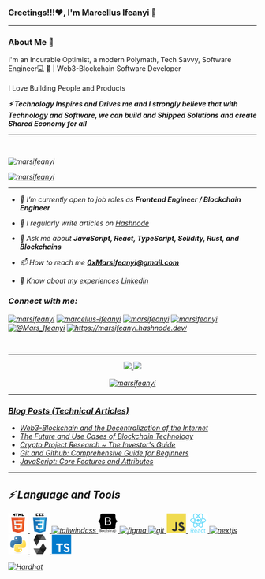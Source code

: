 ### Greetings!!!♥, I'm Marcellus Ifeanyi 🌱

<hr />

### About Me 🚀

 
I'm an Incurable Optimist, a modern Polymath, Tech Savvy, Software Engineer💻 🚀 | Web3-Blockchain Software Developer</br> </br>
I Love Building People and Products

<b><i>⚡ Technology Inspires and Drives me and I strongly believe that with Technology and Software, we can build and Shipped Solutions and create Shared Economy for all </b>

  <hr>

<!-- <a href="https://www.linkedin.com/in/Marcellus-Ifeanyi/">
  <img align="left" width="24px" src="https://cdn.jsdelivr.net/npm/simple-icons@v3/icons/linkedin.svg"  />
</a>
<a href="mailto:Marschalice@gmail.com">
  <img align="left" width="26px" src="https://cdn.jsdelivr.net/npm/simple-icons@v3/icons/gmail.svg" />
</a>

<a href="https://www.youtube.com/@marsifeanyi"><a/> -->


<br/>
  
  
  
  
 <p align="left"> <img src="https://komarev.com/ghpvc/?username=marsifeanyi&label=Profile%20views&color=0e75b6&style=plastic" alt="marsifeanyi" /> </p>

<p align="left"> <a href="https://github.com/ryo-ma/github-profile-trophy"><img src="https://github-profile-trophy.vercel.app/?username=marsifeanyi" alt="marsifeanyi" /></a> </p>


<hr>

- 🔭 I’m currently open to job roles as  **Frontend Engineer / Blockchain Engineer**

-  📝 I regularly write articles on [Hashnode](https://marsifeanyi.hashnode.dev/) 

-  💬 Ask me about **JavaScript, React, TypeScript, Solidity, Rust, and Blockchains**

-  📫 How to reach me  **0xMarsifeanyi@gmail.com**

-  📄 Know about my experiences [LinkedIn](https://linkedin.com/in/marcellus-ifeanyi)


  
  
  
  
 <h3 align="left">Connect with me:</h3>
<p align="left">
<a href="https://twitter.com/Mars_Energy" target="blank"><img align="center" src="https://raw.githubusercontent.com/rahuldkjain/github-profile-readme-generator/master/src/images/icons/Social/twitter.svg" alt="marsifeanyi" height="30" width="40" /></a>
<a href="https://linkedin.com/in/marcellus-ifeanyi" target="blank"><img align="center" src="https://raw.githubusercontent.com/rahuldkjain/github-profile-readme-generator/master/src/images/icons/Social/linked-in-alt.svg" alt="marcellus-ifeanyi" height="30" width="40" /></a>  
<a href="https://www.youtube.com/@marsifeanyi" target="blank"><img align="center" src="https://raw.githubusercontent.com/rahuldkjain/github-profile-readme-generator/master/src/images/icons/Social/youtube.svg" alt="marsifeanyi" height="30" width="40" /></a> 
<a href="https://www.facebook.com/Marscellusifeanyi" target="blank"><img align="center" src="https://raw.githubusercontent.com/rahuldkjain/github-profile-readme-generator/master/src/images/icons/Social/facebook.svg" alt="marsifeanyi" height="30" width="40" /></a>  
<a href="https://medium.com/@Mars_Ifeanyi" target="blank"><img align="center" src="https://raw.githubusercontent.com/rahuldkjain/github-profile-readme-generator/master/src/images/icons/Social/medium.svg" alt="@Mars_Ifeanyi" height="30" width="40" /></a>  
<a href="https://marsifeanyi.hashnode.dev/" target="blank"><img align="center" src="https://raw.githubusercontent.com/rahuldkjain/github-profile-readme-generator/master/src/images/icons/Social/rss.svg" alt="https://marsifeanyi.hashnode.dev/" height="30" width="40" /></a>
  
</p> 
  
<br/>
<hr />

<div align="center">
  <a href="https://github.com/MarsIfeanyi">
  <img height="180em" src="https://github-readme-stats.vercel.app/api?username=MarsIfeanyi&show_icons=true&theme=gradient&include_all_commits=true&count_private=true"/>
  <img height="180em" src="https://github-readme-stats.vercel.app/api/top-langs/?username=MarsIfeanyi&layout=compact&langs_count=7&theme=gradient"/>
    <p><img align="center" src="https://github-readme-streak-stats.herokuapp.com/?user=marsifeanyi&" alt="marsifeanyi" /></p>
</div>
  

  <hr>
  
  ### Blog Posts (Technical Articles)
<!-- BLOG-POST-LIST:START -->
- [Web3-Blockchain and the Decentralization of the Internet](https://marsifeanyi.hashnode.dev/web3-blockchain-and-decentralization-of-the-internet)
- [The Future and Use Cases of Blockchain Technology](https://marsifeanyi.hashnode.dev/the-future-and-use-cases-of-blockchain-technology)
- [Crypto Project Research ~ The Investor's Guide](https://marsifeanyi.hashnode.dev/crypto-project-research-the-investors-guide)
- [Git and Github: Comprehensive Guide for Beginners](https://marsifeanyi.hashnode.dev/git-and-github-comprehensive-guide-for-beginners)
- [JavaScript: Core Features and Attributes](https://marsifeanyi.hashnode.dev/javascript-core-features-and-attributes)
<!-- BLOG-POST-LIST:END -->
  
  
  <hr>

## ⚡ Language and Tools
 
<p align="left"> 
  
  <a href="https://www.w3.org/html/" target="_blank" rel="noreferrer"> <img src="https://raw.githubusercontent.com/devicons/devicon/master/icons/html5/html5-original-wordmark.svg" alt="html5" width="40" height="40"/> </a>  <a href="https://www.w3schools.com/css/" target="_blank" rel="noreferrer"> <img src="https://raw.githubusercontent.com/devicons/devicon/master/icons/css3/css3-original-wordmark.svg" alt="css3" width="40" height="40"/> </a> 
 <a href="https://tailwindcss.com/" target="_blank" rel="noopener noreferrer">
  <img src="https://cdn.jsdelivr.net/npm/simple-icons@v5.7.0/icons/tailwindcss.svg"
       alt="tailwindcss"
       height="40"
       width="40"/>
</a>
  <a href="https://getbootstrap.com" target="_blank" rel="noreferrer"> <img src="https://raw.githubusercontent.com/devicons/devicon/master/icons/bootstrap/bootstrap-plain-wordmark.svg" alt="bootstrap" width="40" height="40"/> </a> <a href="https://www.figma.com/" target="_blank" rel="noreferrer"> <img src="https://www.vectorlogo.zone/logos/figma/figma-icon.svg" alt="figma" width="40" height="40"/> </a><a href="https://git-scm.com/" target="_blank" rel="noreferrer"> <img src="https://www.vectorlogo.zone/logos/git-scm/git-scm-icon.svg" alt="git" width="40" height="40"/> </a> <a href="https://developer.mozilla.org/en-US/docs/Web/JavaScript" target="_blank" rel="noreferrer"> <img src="https://raw.githubusercontent.com/devicons/devicon/master/icons/javascript/javascript-original.svg" alt="javascript" width="40" height="40"/> </a>  <a href="https://reactjs.org/" target="_blank" rel="noreferrer"> <img src="https://raw.githubusercontent.com/devicons/devicon/master/icons/react/react-original-wordmark.svg" alt="react" width="40" height="40"/> </a> <a href="https://nextjs.org/" target="_blank" rel="noreferrer"> <img src="https://cdn.worldvectorlogo.com/logos/nextjs-2.svg" alt="nextjs" width="40" height="40"/> </a> <a href="https://www.python.org" target="_blank" rel="noreferrer"> <img src="https://raw.githubusercontent.com/devicons/devicon/master/icons/python/python-original.svg" alt="python" width="40" height="40"/> </a> <a href="https://soliditylang.org/" target="_blank" rel="noreferrer"> <img src="https://raw.githubusercontent.com/devicons/devicon/master/icons/solidity/solidity-original.svg" alt="solidity" width="40" height="40"/> </a> <a href="https://www.typescriptlang.org/" target="_blank" rel="noreferrer"> <img src="https://raw.githubusercontent.com/devicons/devicon/master/icons/typescript/typescript-original.svg" alt="typescript" width="40" height="40"/> </a>


<a href="https://hardhat.org/" target="_blank" rel="noopener noreferrer">
  <img src="https://hardhat.org/hardhat-logo-transparent.svg"
       alt="Hardhat"
       height="40"
       width="40"/>
</a>



 
 
<!--   
  <a href="https://nextjs.org/" target="_blank" rel="noreferrer"> <img src="https://raw.githubusercontent.com/devicons/devicon/master/icons/nextjs/nextjs-original.svg" alt="Nextjs" width="40" height="40"/> </a>  
 
  
  
  
  
   -->
  
  
  
  
  
  
  
  
  
  
  
  
  
  
  
  
  
